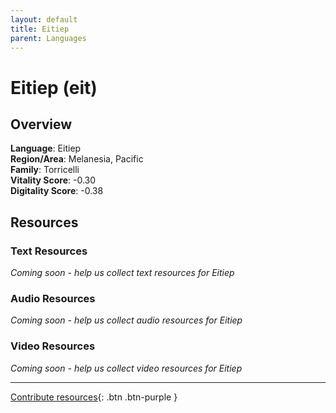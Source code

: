 ```yaml
---
layout: default
title: Eitiep
parent: Languages
---
```


# Eitiep (eit)

## Overview

**Language**: Eitiep  
**Region/Area**: Melanesia, Pacific  
**Family**: Torricelli  
**Vitality Score**: -0.30  
**Digitality Score**: -0.38  

## Resources

### Text Resources
*Coming soon - help us collect text resources for Eitiep*

### Audio Resources
*Coming soon - help us collect audio resources for Eitiep*

### Video Resources
*Coming soon - help us collect video resources for Eitiep*

---

[Contribute resources](https://fairtrain.github.io/){: .btn .btn-purple }
